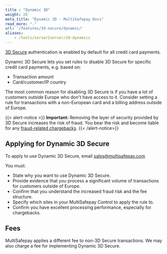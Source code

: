 ```yaml
---
title : "Dynamic 3D"
weight: 20
meta_title: "Dynamic 3D - MultiSafepay Docs"
read_more: "."
url: '/features/3d-secure/dynamic/'
aliases:
    - /tools/server2server/3d-dynamics
---
```


[3D Secure](/features/3d-secure/about/) authentication is enabled by default for all credit card payments. 

Dynamic 3D Secure lets you set rules to disable 3D Secure for specific credit card payments, e.g. based on:

- Transaction amount
- Card/customer/IP country

The most common reason for disabling 3D Secure is if you have a lot of customers outside Europe who don't have access to it. Consider setting a rule for transactions with a non-European card and a billing address outside of Europe.

{{< alert-notice >}} **Important:** Removing the layer of security provided by 3D Secure increases the risk of fraud. You bear the risk and become liable for any [fraud-related chargebacks](/chargebacks/). {{< /alert-notice>}}

## Applying for Dynamic 3D Secure
To apply to use Dynamic 3D Secure, email <sales@multisafepay.com>

You must:

- State why you want to use Dynamic 3D Secure.
- Provide evidence that you process a significant volume of transactions for customers outside of Europe.
- Confirm that you understand the increased fraud risk and the fee structure.
- Specify which sites in your MultiSafepay Control to apply the rule to.
- Confirm you have excellent processing performance, especially for chargebacks.

## Fees
MultiSafepay applies a different fee to non-3D Secure transactions. We may also charge a fee for implementing Dynamic 3D Secure. 